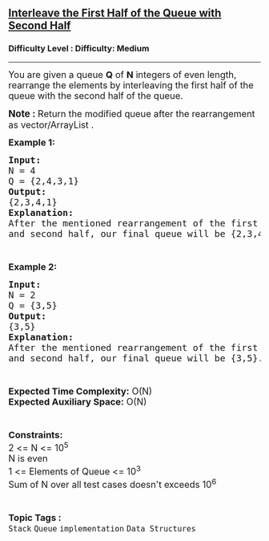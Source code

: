 <h2><a href="https://www.geeksforgeeks.org/problems/interleave-the-first-half-of-the-queue-with-second-half/1?utm_source=chatgpt.com">Interleave the First Half of the Queue with Second Half</a></h2><h3>Difficulty Level : Difficulty: Medium</h3><hr><div class="problems_problem_content__Xm_eO"><p><span style="font-size: 18px;">You are given a queue <strong>Q</strong> of <strong>N</strong> integers of even length, rearrange the elements by interleaving the first half of the queue with the second half of the queue.</span></p>
<p><strong><span style="font-size: 14pt;">Note : </span></strong><span style="font-size: 14pt;">R</span><span style="font-size: 18px;">eturn the modified queue after the rearrangement as vector/ArrayList .</span></p>
<p><strong><span style="font-size: 18px;">Example 1:</span></strong></p>
<pre><span style="font-size: 18px;"><strong>Input:</strong></span><span style="font-size: 18px;">
N = 4
Q = {2,4,3,1}<strong>
Output:
</strong>{2,3,4,1}<strong>
Explanation:
</strong>After the mentioned rearrangement of the first half
and second half, our final queue will be {2,3,4,1}.</span></pre>
<p>&nbsp;</p>
<p><strong><span style="font-size: 18px;">Example 2:</span></strong></p>
<pre><span style="font-size: 18px;"><strong>Input:
</strong>N = 2
Q = {3,5}<strong>
Output:
</strong>{3,5}<strong>
Explanation:
</strong>After the mentioned rearrangement of the first half
and second half, our final queue will be {3,5}.</span></pre>
<p>&nbsp;</p>
<p><span style="font-size: 18px;"><strong>Expected Time Complexity:</strong>&nbsp;O(N)<br><strong>Expected Auxiliary Space:</strong>&nbsp;O(N)</span></p>
<p>&nbsp;</p>
<p><span style="font-size: 18px;"><strong>Constraints:</strong><br>2 &lt;= N &lt;= 10<sup>5</sup><br>N is even<br>1 &lt;= Elements of Queue&nbsp;&lt;= 10<sup>3</sup><br>Sum of N over all test cases doesn't exceeds 10<sup>6</sup></span></p></div><br><p><span style=font-size:18px><strong>Topic Tags : </strong><br><code>Stack</code>&nbsp;<code>Queue</code>&nbsp;<code>implementation</code>&nbsp;<code>Data Structures</code>&nbsp;